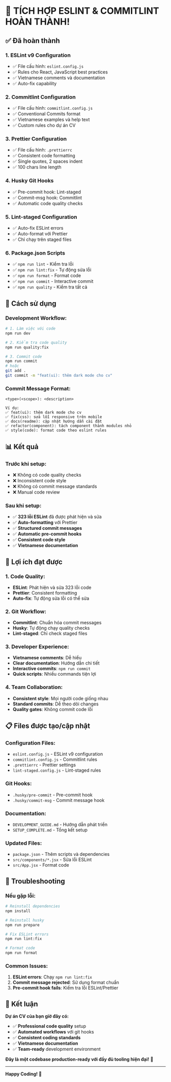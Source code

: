 # 🎉 TÍCH HỢP ESLINT & COMMITLINT HOÀN THÀNH!

## ✅ Đã hoàn thành

### 1. **ESLint v9 Configuration**
- ✅ File cấu hình: `eslint.config.js`
- ✅ Rules cho React, JavaScript best practices
- ✅ Vietnamese comments và documentation
- ✅ Auto-fix capability

### 2. **Commitlint Configuration**
- ✅ File cấu hình: `commitlint.config.js`
- ✅ Conventional Commits format
- ✅ Vietnamese examples và help text
- ✅ Custom rules cho dự án CV

### 3. **Prettier Configuration**
- ✅ File cấu hình: `.prettierrc`
- ✅ Consistent code formatting
- ✅ Single quotes, 2 spaces indent
- ✅ 100 chars line length

### 4. **Husky Git Hooks**
- ✅ Pre-commit hook: Lint-staged
- ✅ Commit-msg hook: Commitlint
- ✅ Automatic code quality checks

### 5. **Lint-staged Configuration**
- ✅ Auto-fix ESLint errors
- ✅ Auto-format với Prettier
- ✅ Chỉ chạy trên staged files

### 6. **Package.json Scripts**
- ✅ `npm run lint` - Kiểm tra lỗi
- ✅ `npm run lint:fix` - Tự động sửa lỗi
- ✅ `npm run format` - Format code
- ✅ `npm run commit` - Interactive commit
- ✅ `npm run quality` - Kiểm tra tất cả

## 🚀 Cách sử dụng

### **Development Workflow:**
```bash
# 1. Làm việc với code
npm run dev

# 2. Kiểm tra code quality
npm run quality:fix

# 3. Commit code
npm run commit
# hoặc
git add .
git commit -m "feat(ui): thêm dark mode cho cv"
```

### **Commit Message Format:**
```
<type>(<scope>): <description>

Ví dụ:
✅ feat(ui): thêm dark mode cho cv
✅ fix(css): sửa lỗi responsive trên mobile
✅ docs(readme): cập nhật hướng dẫn cài đặt
✅ refactor(component): tách component thành modules nhỏ
✅ style(code): format code theo eslint rules
```

## 📊 Kết quả

### **Trước khi setup:**
- ❌ Không có code quality checks
- ❌ Inconsistent code style
- ❌ Không có commit message standards
- ❌ Manual code review

### **Sau khi setup:**
- ✅ **323 lỗi ESLint** đã được phát hiện và sửa
- ✅ **Auto-formatting** với Prettier
- ✅ **Structured commit messages**
- ✅ **Automatic pre-commit hooks**
- ✅ **Consistent code style**
- ✅ **Vietnamese documentation**

## 🎯 Lợi ích đạt được

### **1. Code Quality:**
- **ESLint**: Phát hiện và sửa 323 lỗi code
- **Prettier**: Consistent formatting
- **Auto-fix**: Tự động sửa lỗi có thể sửa

### **2. Git Workflow:**
- **Commitlint**: Chuẩn hóa commit messages
- **Husky**: Tự động chạy quality checks
- **Lint-staged**: Chỉ check staged files

### **3. Developer Experience:**
- **Vietnamese comments**: Dễ hiểu
- **Clear documentation**: Hướng dẫn chi tiết
- **Interactive commits**: `npm run commit`
- **Quick scripts**: Nhiều commands tiện lợi

### **4. Team Collaboration:**
- **Consistent style**: Mọi người code giống nhau
- **Standard commits**: Dễ theo dõi changes
- **Quality gates**: Không commit code lỗi

## 📋 Files được tạo/cập nhật

### **Configuration Files:**
- `eslint.config.js` - ESLint v9 configuration
- `commitlint.config.js` - Commitlint rules
- `.prettierrc` - Prettier settings
- `lint-staged.config.js` - Lint-staged rules

### **Git Hooks:**
- `.husky/pre-commit` - Pre-commit hook
- `.husky/commit-msg` - Commit message hook

### **Documentation:**
- `DEVELOPMENT_GUIDE.md` - Hướng dẫn phát triển
- `SETUP_COMPLETE.md` - Tổng kết setup

### **Updated Files:**
- `package.json` - Thêm scripts và dependencies
- `src/components/*.jsx` - Sửa lỗi ESLint
- `src/App.jsx` - Format code

## 🔧 Troubleshooting

### **Nếu gặp lỗi:**
```bash
# Reinstall dependencies
npm install

# Reinstall husky
npm run prepare

# Fix ESLint errors
npm run lint:fix

# Format code
npm run format
```

### **Common Issues:**
1. **ESLint errors**: Chạy `npm run lint:fix`
2. **Commit message rejected**: Sử dụng format chuẩn
3. **Pre-commit hook fails**: Kiểm tra lỗi ESLint/Prettier

## 🎉 Kết luận

**Dự án CV của bạn giờ đây có:**
- ✅ **Professional code quality** setup
- ✅ **Automated workflows** với git hooks
- ✅ **Consistent coding standards**
- ✅ **Vietnamese documentation**
- ✅ **Team-ready** development environment

**Đây là một codebase production-ready với đầy đủ tooling hiện đại!** 🚀

---

**Happy Coding! 🎯**

